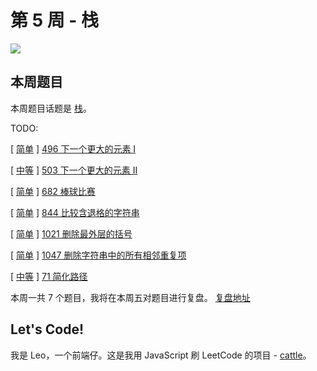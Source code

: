 # 第 5 周 - 栈

![](https://w3fun-1253290453.cos.ap-chengdu.myqcloud.com/cattle/plan/mp-004.jpg)



## 本周题目

本周题目话题是 [栈](/art/stack.html)。

TODO:

[ [简单](/solution/easy/) ] [496 下一个更大的元素 I](https://leetcode-cn.com/problems/next-greater-element-i)

[ [中等](/solution/medium/) ] [503 下一个更大的元素 II](https://leetcode-cn.com/problems/next-greater-element-ii)

[ [简单](/solution/easy/) ] [682 棒球比赛](https://leetcode-cn.com/problems/baseball-game)

[ [简单](/solution/easy/) ] [844 比较含退格的字符串](https://leetcode-cn.com/problems/backspace-string-compare)

[ [简单](/solution/easy/) ] [1021 删除最外层的括号](https://leetcode-cn.com/problems/remove-outermost-parentheses)

[ [简单](/solution/easy/) ] [1047 删除字符串中的所有相邻重复项](https://leetcode-cn.com/problems/remove-all-adjacent-duplicates-in-string)

[ [中等](/solution/medium/) ] [71 简化路径](https://leetcode-cn.com/problems/simplify-path)

本周一共 7 个题目，我将在本周五对题目进行复盘。​ [复盘地址](/review/friday-review-005.html)

## Let's Code!

我是 Leo，一个前端仔。这是我用 JavaScript 刷 LeetCode 的项目 - [cattle](https://github.com/swpuleo/cattle)。
